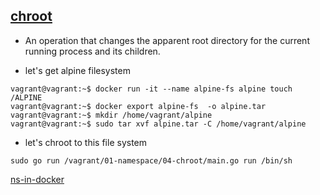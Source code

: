 
[chroot](https://en.wikipedia.org/wiki/Chroot)
---
* An operation that changes the apparent  root directory for the current running process and its children.  


* let's get alpine filesystem
```
vagrant@vagrant:~$ docker run -it --name alpine-fs alpine touch /ALPINE
vagrant@vagrant:~$ docker export alpine-fs  -o alpine.tar
vagrant@vagrant:~$ mkdir /home/vagrant/alpine
vagrant@vagrant:~$ sudo tar xvf alpine.tar -C /home/vagrant/alpine
```

* let's chroot to this file system

```
sudo go run /vagrant/01-namespace/04-chroot/main.go run /bin/sh
```

[ns-in-docker](../05-ns-docker/README.md)